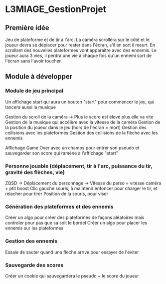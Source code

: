 # L3MIAGE_GestionProjet

## Première idée

Jeu de plateforme et de tir à l'arc.
La caméra scrollera sur le côté et le joueur devra se déplacer pour rester dans l'écran, s'il en sort il meurt.
En scrollant des nouvelles plateformes vont apparaitre avec des ennemis.
Le joueur aura 3 vies, il perdra une vie à chaque fois qu'un ennemi sort de l'écran sans l'avoir toucher.

## Module à développer

### Module de jeu principal

Un affichage start qui aura un bouton "start" pour commencer le jeu, qui lancera aussi la musique

Gestion du scroll de la caméra -> Plus le score est élevé plus elle va vite
Gestion de la musique qui accélère avec la vitesse de la caméra
Gestion de la position du joueur dans le jeu (hors de l'écran = mort)
Gestion des collisions avec les plateformes
Gestion des collisions de la flèche avec les ennemis

Affichage Game Over avec un champs pour entrer son pseudo et sauvegarder son score qui ramène à l'affichage "start"


### Personne jouable (déplacement, tir à l'arc, puissance du tir, gravité des flèches, vie)
ZQSD -> Déplacement du personnage -> Vitesse du perso = vitesse caméra + ptit boost
Clic gauche souris, à maintenir enfoncer pour charger le tir, et relacher pour tirer
Position de la souris, pour viser

### Génération des plateformes et des ennemis

Créer un algo pour créer des plateformes de façons aléatoires mais controler pour pas que sa soit le bordel
Créer un algo pour placer les ennemis sur les plateformes

### Gestion des ennemis

Essaie de sauter quand une flèche arrive pour essayer de l'éviter

### Sauvegarde des scores

Créer un cookie qui sauvegardera le pseudo + le score du joueur
